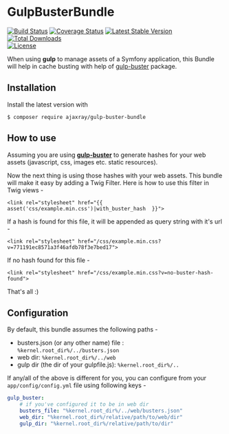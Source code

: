 GulpBusterBundle
==========================

[![Build Status](https://travis-ci.org/ajaxray/GulpBusterBundle.svg?branch=master)](https://travis-ci.org/ajaxray/GulpBusterBundle)
[![Coverage Status](https://coveralls.io/repos/github/ajaxray/GulpBusterBundle/badge.svg?branch=master)](https://coveralls.io/github/ajaxray/GulpBusterBundle?branch=master)
[![Latest Stable Version](https://poser.pugx.org/ajaxray/gulp-buster-bundle/v/stable)](https://packagist.org/packages/ajaxray/gulp-buster-bundle) 
[![Total Downloads](https://poser.pugx.org/ajaxray/gulp-buster-bundle/downloads)](https://packagist.org/packages/ajaxray/gulp-buster-bundle)  
[![License](https://poser.pugx.org/ajaxray/gulp-buster-bundle/license)](https://packagist.org/packages/ajaxray/gulp-buster-bundle)

When using **gulp** to manage assets of a Symfony application, 
this Bundle will help in cache busting with help of 
[gulp-buster](https://www.npmjs.com/package/gulp-buster) package.   

## Installation

Install the latest version with

```
$ composer require ajaxray/gulp-buster-bundle
```

## How to use
Assuming you are using **[gulp-buster](https://www.npmjs.com/package/gulp-buster)** to generate hashes for your 
web assets (javascript, css, images etc. static resources).  

Now the next thing is using those hashes with your web assets. This bundle will make it easy by adding a 
Twig Filter. Here is how to use this filter in Twig views -   
```
<link rel="stylesheet" href="{{ asset('css/example.min.css')|with_buster_hash  }}">
```

If a hash is found for this file, it will be appended as query string with it's url -   
```
<link rel="stylesheet" href="/css/example.min.css?v=771191ec8571a3f46afdb78f3e7bed17">
```

If no hash found for this file -  
```
<link rel="stylesheet" href="/css/example.min.css?v=no-buster-hash-found">
```

That's all :)


## Configuration

By default, this bundle assumes the following paths -

- busters.json (or any other name) file : `%kernel.root_dir%/../busters.json`
- web dir: `%kernel.root_dir%/../web`
- gulp dir (the dir of your gulpfile.js): `%kernel.root_dir%/..`

If any/all of the above is different for you, you can configure from your `app/config/config.yml` 
file using following keys -  

```yml
gulp_buster:  
    # if you've configured it to be in web dir    
    busters_file: "%kernel.root_dir%/../web/busters.json"    
    web_dir: "%kernel.root_dir%/relative/path/to/web/dir"    
    gulp_dir: "%kernel.root_dir%/relative/path/to/dir"    
```
    